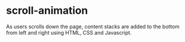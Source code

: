# scroll-animation
As users scrolls down the page, content stacks are added to the bottom from left and right using HTML, CSS and Javascript. 

